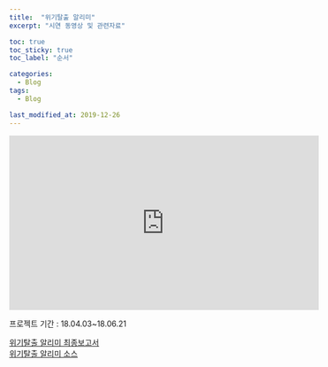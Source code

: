 ```yaml
---
title:  "위기탈출 알리미"
excerpt: "시연 동영상 및 관련자료"

toc: true
toc_sticky: true
toc_label: "순서"

categories:
  - Blog
tags:
  - Blog

last_modified_at: 2019-12-26
---
```


<iframe width="560" height="315" src="https://www.youtube.com/embed/p9LNxlIuOdw" frameborder="0" allowfullscreen></iframe>

프로젝트 기간 : 18.04.03~18.06.21

[위기탈출 알리미 최종보고서](https://drive.google.com/open?id=18wRyvfQs9O0OzVbQExl4vdZRMTMBPtIO)  
[위기탈출 알리미 소스](https://github.com/SekyuShin/ProjectPortfolio/tree/master/mobileProgramming/Final_06_21/FlagmentFinal)